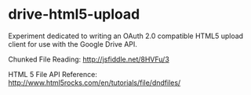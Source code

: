 drive-html5-upload
==================

Experiment dedicated to writing an OAuth 2.0 compatible HTML5 upload client for use with the Google Drive API.

Chunked File Reading: http://jsfiddle.net/8HVFu/3

HTML 5 File API Reference: http://www.html5rocks.com/en/tutorials/file/dndfiles/
